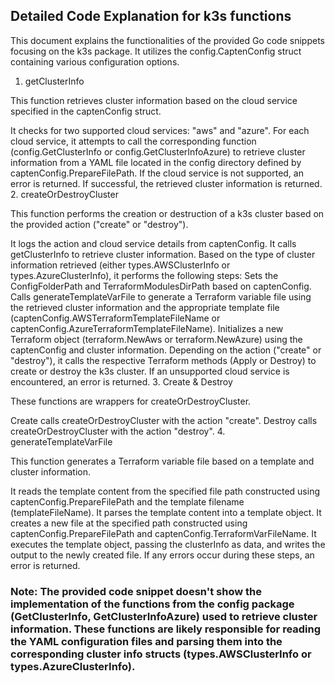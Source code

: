 ## Detailed Code Explanation for k3s functions
This document explains the functionalities of the provided Go code snippets focusing on the k3s package. It utilizes the config.CaptenConfig struct containing various configuration options.

1. getClusterInfo

This function retrieves cluster information based on the cloud service specified in the captenConfig struct.

It checks for two supported cloud services: "aws" and "azure".
For each cloud service, it attempts to call the corresponding function (config.GetClusterInfo or config.GetClusterInfoAzure) to retrieve cluster information from a YAML file located in the config directory defined by captenConfig.PrepareFilePath.
If the cloud service is not supported, an error is returned.
If successful, the retrieved cluster information is returned.
2. createOrDestroyCluster

This function performs the creation or destruction of a k3s cluster based on the provided action ("create" or "destroy").

It logs the action and cloud service details from captenConfig.
It calls getClusterInfo to retrieve cluster information.
Based on the type of cluster information retrieved (either types.AWSClusterInfo or types.AzureClusterInfo), it performs the following steps:
Sets the ConfigFolderPath and TerraformModulesDirPath based on captenConfig.
Calls generateTemplateVarFile to generate a Terraform variable file using the retrieved cluster information and the appropriate template file (captenConfig.AWSTerraformTemplateFileName or captenConfig.AzureTerraformTemplateFileName).
Initializes a new Terraform object (terraform.NewAws or terraform.NewAzure) using the captenConfig and cluster information.
Depending on the action ("create" or "destroy"), it calls the respective Terraform methods (Apply or Destroy) to create or destroy the k3s cluster.
If an unsupported cloud service is encountered, an error is returned.
3. Create & Destroy

These functions are wrappers for createOrDestroyCluster.

Create calls createOrDestroyCluster with the action "create".
Destroy calls createOrDestroyCluster with the action "destroy".
4. generateTemplateVarFile

This function generates a Terraform variable file based on a template and cluster information.

It reads the template content from the specified file path constructed using captenConfig.PrepareFilePath and the template filename (templateFileName).
It parses the template content into a template object.
It creates a new file at the specified path constructed using captenConfig.PrepareFilePath and captenConfig.TerraformVarFileName.
It executes the template object, passing the clusterInfo as data, and writes the output to the newly created file.
If any errors occur during these steps, an error is returned.

### Note: The provided code snippet doesn't show the implementation of the functions from the config package (GetClusterInfo, GetClusterInfoAzure) used to retrieve cluster information. These functions are likely responsible for reading the YAML configuration files and parsing them into the corresponding cluster info structs (types.AWSClusterInfo or types.AzureClusterInfo).
